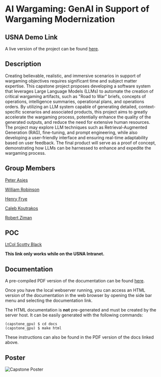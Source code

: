 # AI Wargaming: GenAI in Support of Wargaming Modernization

## USNA Demo Link

A live version of the project can be found [here](http://lnx1073302govt:5000).

## Description

Creating believable, realistic, and immersive scenarios in support of wargaming objectives
requires significant time and subject matter expertise. This capstone project proposes developing a
software system that leverages Large Language Models (LLMs) to automate the creation of critical wargaming
artifacts, such as "Road to War" briefs, concepts of operations, intelligence summaries, operational plans,
and operations orders. By utilizing an LLM system capable of generating detailed, context-specific
scenarios and associated products, this project aims to greatly accelerate the wargaming process,
potentially enhance the quality of the generated outputs, and reduce the need for extensive human resources.
The project may explore LLM techniques such as Retrieval-Augmented Generation (RAG), fine-tuning, and
prompt engineering, while also developing a user-friendly interface and ensuring real-time adaptability
based on user feedback. The final product will serve as a proof of concept, demonstrating how LLMs can
be harnessed to enhance and expedite the wargaming process.

## Group Members

[Peter Asjes](mailto:m250228@usna.edu)

[William Robinson](mailto:m255334@usna.edu)

[Henry Frye](mailto:m251854@usna.edu)

[Caleb Koutrakos](mailto:m253300@usna.edu)

[Robert Ziman](mailto:m257074@usna.edu)

## POC

[LtCol Scotty Black](mailto:scotty.black@nps.edu )

**This link only works while on the USNA Intranet.**

## Documentation

A pre-compiled PDF version of the documentation can be found [here](./docs/build/latex/aiwargaming.pdf).

Once you have the local webserver running, you can access an HTML version of the documentation in the web browser by opening the side bar menu and selecting the documentation link.

The HTML documentation is **not** pre-generated and must be created by the server host. It can be easily generated with the following commands:

```console
(capstone_gpu) $ cd docs
(capstone_gpu) $ make html
```

These instructions can also be found in the PDF version of the docs linked above.

## Poster

![Capstone Poster](./proposal/USNA%20Capstone%20Posterv2.png)
